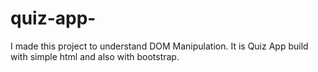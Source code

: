 # quiz-app-
I made this project to understand DOM Manipulation. It is Quiz App build with simple html and also with bootstrap.
